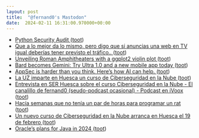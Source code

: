 ```yaml
---
layout: post
title:  "@fernand0's Mastodon"
date:  2024-02-11 16:31:00.970000+00:00
---
```

*  [Python Security Audit ](https://datawookie.dev/blog/2024/01/python-security-audit) ([toot](https://mastodon.social/@fernand0/111913799579717224))
*  [Que a lo mejor da lo mismo, pero digo que si anuncias una web en TV igual deberías tener previsto el tráfico.. ](https://mastodon.social/@fernand0/111913651843230151) ([toot](https://mastodon.social/@fernand0/111913651843230151))
*  [Unveiling Roman Amphitheaters with a ggplot2 violin plot ](https://www.codingthepast.com/2024/02/09/ggplot2-violin-plot.htm) ([toot](https://mastodon.social/@fernand0/111913621645760439))
*  [Bard becomes Gemini: Try Ultra 1.0 and a new mobile app today ](https://blog.google/products/gemini/bard-gemini-advanced-app) ([toot](https://mastodon.social/@fernand0/111913478839882188))
*  [AppSec is harder than you think. Here’s how AI can help. ](https://github.blog/2024-02-06-appsec-is-harder-than-you-think-heres-how-ai-can-help) ([toot](https://mastodon.social/@fernand0/111913405940319869))
*  [La UZ imparte en Huesca un curso de Ciberseguridad en la Nube  ](https://www.ondacero.es/emisoras/aragon/noticias/imparte-huesca-curso-ciberseguridad-nube_2024020965c6219982085c00015c165f.htm) ([toot](https://mastodon.social/@fernand0/111913309842904134))
*  [Entrevista en SER Huesca sobre el curso Ciberseguridad en la Nube - El canalillo de fernand0 (seudo-podcast ocasional) - Podcast en iVoox ](https://www.ivoox.com/entrevista-ser-huesca-sobre-curso-ciberseguridad-audios-mp3_rf_124028026_1.htm) ([toot](https://mastodon.social/@fernand0/111913160939094106))
*  [Hacía semanas que no tenía un par de horas para programar un rat ](https://mastodon.social/@fernand0/111913030752139445) ([toot](https://mastodon.social/@fernand0/111913030752139445))
*  [Un nuevo curso de Ciberseguridad en la Nube arranca en Huesca el 19 de febrero  ](https://www.heraldo.es/noticias/aragon/huesca/2024/02/09/un-nuevo-curso-de-ciberseguridad-en-la-nube-arranca-en-huesca-el-19-de-febrero-1709900.html) ([toot](https://mastodon.social/@fernand0/111912993248455768))
*  [Oracle’s plans for Java in 2024 ](https://www.infoworld.com/article/3712441/oracles-plans-for-java-in-2024.htm) ([toot](https://mastodon.social/@fernand0/111912939098514756))

